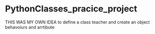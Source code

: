 # PythonClasses_pracice_project


THIS  WAS MY OWN IDEA to define  a class teacher and create an object behavoiurs and arrtibute

